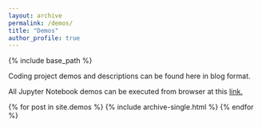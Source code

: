 ```yaml
---
layout: archive
permalink: /demos/
title: "Demos"
author_profile: true
---
```


{% include base_path %}

Coding project demos and descriptions can be found here in blog format.

All Jupyter Notebook demos can be executed from browser at this [link.](https://jordankando.github.io/code-demos/)

{% for post in site.demos %}
  {% include archive-single.html %}
{% endfor %}
